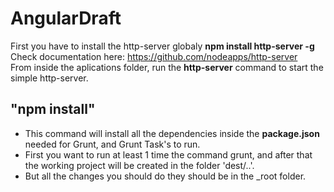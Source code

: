 AngularDraft
============

First you have to install the http-server globaly **npm install http-server -g** <br/>
Check documentation here: https://github.com/nodeapps/http-server <br/>
From inside the aplications folder, run the **http-server** command to start the simple http-server.


## "npm install"
- This command will install all the dependencies inside the **package.json** needed for Grunt, and Grunt Task's to run. 
- First you want to run at least 1 time the command grunt, and after that the working project will be created in the folder 'dest/..'. 
- But all the changes you should do they should be in the _root folder.
